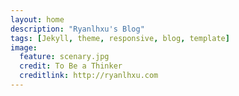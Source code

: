 ```yaml
---
layout: home
description: "Ryanlhxu's Blog"
tags: [Jekyll, theme, responsive, blog, template]
image:
  feature: scenary.jpg
  credit: To Be a Thinker
  creditlink: http://ryanlhxu.com
---
```






